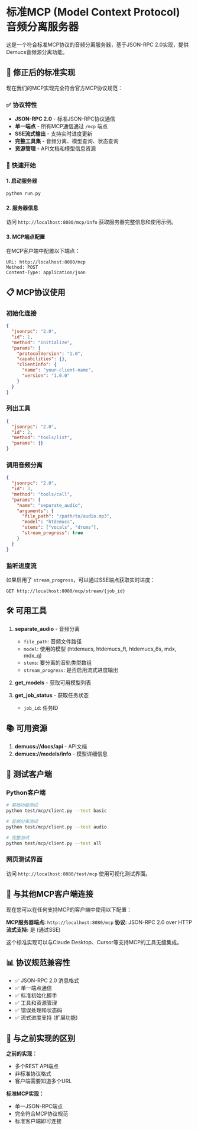 # 标准MCP (Model Context Protocol) 音频分离服务器

这是一个符合标准MCP协议的音频分离服务器，基于JSON-RPC 2.0实现，提供Demucs音频源分离功能。

## 🔧 **修正后的标准实现**

现在我们的MCP实现完全符合官方MCP协议规范：

### ✅ **协议特性**
- **JSON-RPC 2.0** - 标准JSON-RPC协议通信
- **单一端点** - 所有MCP通信通过 `/mcp` 端点
- **SSE流式输出** - 支持实时进度更新
- **完整工具集** - 音频分离、模型查询、状态查询
- **资源管理** - API文档和模型信息资源

### 🚀 **快速开始**

#### 1. 启动服务器
```bash
python run.py
```

#### 2. 服务器信息
访问 `http://localhost:8080/mcp/info` 获取服务器完整信息和使用示例。

#### 3. MCP端点配置
在MCP客户端中配置以下端点：
```
URL: http://localhost:8080/mcp
Method: POST
Content-Type: application/json
```

## 📋 **MCP协议使用**

### 初始化连接
```json
{
  "jsonrpc": "2.0",
  "id": 1,
  "method": "initialize",
  "params": {
    "protocolVersion": "1.0",
    "capabilities": {},
    "clientInfo": {
      "name": "your-client-name",
      "version": "1.0.0"
    }
  }
}
```

### 列出工具
```json
{
  "jsonrpc": "2.0",
  "id": 2,
  "method": "tools/list",
  "params": {}
}
```

### 调用音频分离
```json
{
  "jsonrpc": "2.0",
  "id": 3,
  "method": "tools/call",
  "params": {
    "name": "separate_audio",
    "arguments": {
      "file_path": "/path/to/audio.mp3",
      "model": "htdemucs",
      "stems": ["vocals", "drums"],
      "stream_progress": true
    }
  }
}
```

### 监听进度流
如果启用了 `stream_progress`，可以通过SSE端点获取实时进度：
```
GET http://localhost:8080/mcp/stream/{job_id}
```

## 🛠️ **可用工具**

1. **separate_audio** - 音频分离
   - `file_path`: 音频文件路径
   - `model`: 使用的模型 (htdemucs, htdemucs_ft, htdemucs_6s, mdx, mdx_q)
   - `stems`: 要分离的音轨类型数组
   - `stream_progress`: 是否启用流式进度输出

2. **get_models** - 获取可用模型列表

3. **get_job_status** - 获取任务状态
   - `job_id`: 任务ID

## 📚 **可用资源**

1. **demucs://docs/api** - API文档
2. **demucs://models/info** - 模型详细信息

## 🧪 **测试客户端**

### Python客户端
```bash
# 基础功能测试
python test/mcp/client.py --test basic

# 音频分离测试  
python test/mcp/client.py --test audio

# 完整测试
python test/mcp/client.py --test all
```

### 网页测试界面
访问 `http://localhost:8080/test/mcp` 使用可视化测试界面。

## 🔗 **与其他MCP客户端连接**

现在您可以在任何支持MCP的客户端中使用以下配置：

**MCP服务器端点:** `http://localhost:8080/mcp`
**协议:** JSON-RPC 2.0 over HTTP
**流式支持:** 是 (通过SSE)

这个标准实现可以与Claude Desktop、Cursor等支持MCP的工具无缝集成。

## 📊 **协议规范兼容性**

- ✅ JSON-RPC 2.0 消息格式
- ✅ 单一端点通信  
- ✅ 标准初始化握手
- ✅ 工具和资源管理
- ✅ 错误处理和状态码
- ✅ 流式进度支持 (扩展功能)

## 🎯 **与之前实现的区别**

**之前的实现：**
- 多个REST API端点
- 非标准协议格式
- 客户端需要知道多个URL

**标准MCP实现：**
- 单一JSON-RPC端点
- 完全符合MCP协议规范
- 标准客户端即可连接 